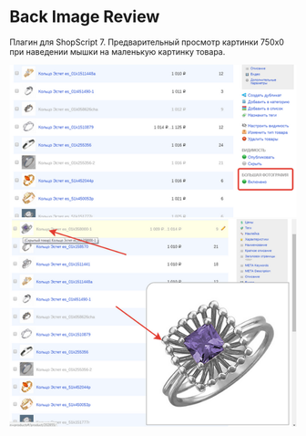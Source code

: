 # Back Image Review #

 Плагин для ShopScript 7.
 Предварительный просмотр картинки 750x0 при наведении мышки на маленькую картинку товара.

 ![Scheme](images/image1.png)
 ![Scheme](images/image2.png)
